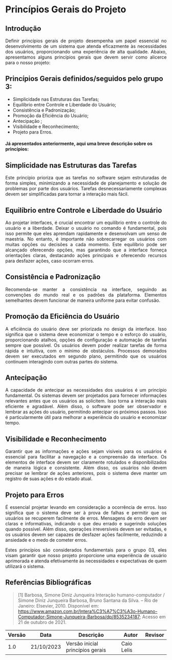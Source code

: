 # Princípios Gerais do Projeto

## Introdução

<p align="justify">
Definir princípios gerais de projeto desempenha um papel essencial no desenvolvimento de um sistema que atenda eficazmente às necessidades dos usuários, proporcionando uma experiência de alta qualidade. Abaixo, apresentamos alguns princípios gerais que devem servir como alicerce para o nosso projeto:
</p>

## Princípios Gerais definidos/seguidos pelo grupo 3:

- Simplicidade nas Estruturas das Tarefas;
- Equilíbrio entre Controle e Liberdade do Usuário;
- Consistência e Padronização;
- Promoção da Eficiência do Usuário;
- Antecipação ;
- Visibilidade e Reconhecimento; 
- Projeto para Erros.

#### Já apresentados anteriormente, aqui uma breve descrição sobre os princípios:

## Simplicidade nas Estruturas das Tarefas

<p align="justify">
Este princípio prioriza que as tarefas no software sejam estruturadas de forma simples, minimizando a necessidade de planejamento e solução de problemas por parte dos usuários. Tarefas desnecessariamente complexas devem ser simplificadas para tornar a interação mais fácil.
</p>

## Equilíbrio entre Controle e Liberdade do Usuário

<p align="justify">
Ao projetar interfaces, é crucial encontrar um equilíbrio entre o controle do usuário e a liberdade. Deixar o usuário no comando é fundamental, pois isso permite que eles aprendam rapidamente e desenvolvam um senso de maestria. No entanto, é importante não sobrecarregar os usuários com muitas opções ou decisões a cada momento. Este equilíbrio pode ser alcançado oferecendo opções, mas garantindo que a interface forneça orientações claras, destacando ações principais e oferecendo recursos para desfazer ações, caso ocorram erros.
</p>

## Consistência e Padronização

<p align="justify">
Recomenda-se manter a consistência na interface, seguindo as convenções do mundo real e os padrões da plataforma. Elementos semelhantes devem funcionar de maneira uniforme para evitar confusão.
</p>

## Promoção da Eficiência do Usuário

<p align="justify">
A eficiência do usuário deve ser priorizada no design da interface. Isso significa que o sistema deve economizar o tempo e o esforço do usuário, proporcionando atalhos, opções de configuração e automação de tarefas sempre que possível. Os usuários devem poder realizar tarefas de forma rápida e intuitiva, com o mínimo de obstáculos. Processos demorados devem ser executados em segundo plano, permitindo que os usuários continuem interagindo com outras partes do sistema.</p>

## Antecipação 

<p align="justify">
A capacidade de antecipar as necessidades dos usuários é um princípio fundamental. Os sistemas devem ser projetados para fornecer informações relevantes antes que os usuários as solicitem. Isso torna a interação mais eficiente e agradável. Além disso, o software pode ser observador e lembrar as ações do usuário, permitindo antecipar os próximos passos. Isso é particularmente útil para melhorar a experiência do usuário e economizar tempo.</p>

## Visibilidade e Reconhecimento 

<p align="justify">
Garantir que as informações e ações sejam visíveis para os usuários é essencial para facilitar a navegação e a compreensão da interface. Os elementos de interface devem ser claramente rotulados e disponibilizados de maneira lógica e consistente. Além disso, os usuários não devem precisar se lembrar de ações anteriores, pois o sistema deve manter um registro de suas ações e do estado atual.</p>

## Projeto para Erros

<p align="justify">
É essencial projetar levando em consideração a ocorrência de erros. Isso significa que o sistema deve ser à prova de falhas e permitir que os usuários se recuperem facilmente de erros. Mensagens de erro devem ser claras e informativas, indicando o que deu errado e sugerindo soluções quando possível. Além disso, operações irreversíveis devem ser evitadas, e os usuários devem ser capazes de desfazer ações facilmente, reduzindo a ansiedade e o medo de cometer erros.
</p>

<p align="justify">
Estes princípios são considerados fundamentais para o grupo 03, eles visam garantir que nosso projeto proporcione uma experiência de usuário aprimorada e atenda efetivamente às necessidades e expectativas de quem utilizará o sistema.
</p>

## Referências Bibliográficas

>[1] Barbosa, Simone Diniz Junqueira Interação humano-computador / Simone Diniz Junqueira Barbosa, Bruno Santana da Silva. – Rio de Janeiro: Elsevier, 2010. Disponível em:  https://www.amazon.com.br/Intera%C3%A7%C3%A3o-Humano-Computador-Simone-Junqueira-Barbosa/dp/8535234187; Acesso em 21 de outubro de 2021.

| Versão | Data       | Descrição            | Autor          | Revisor        |
|--------|------------|----------------------|----------------|--------------- |
| 1.0    | 21/10/2023 | Versão inicial princípios gerais       | Caio Lelis     |      |